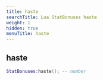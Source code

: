 ```yaml
---
title: haste
searchTitle: Lua StatBonuses haste
weight: 1
hidden: true
menuTitle: haste
---
```

## haste
```lua
StatBonuses:haste(); -- number
```